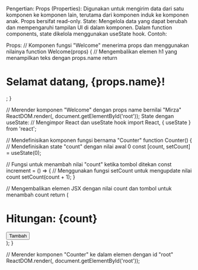 Pengertian:
Props (Properties): Digunakan untuk mengirim data dari satu komponen ke komponen lain, terutama dari komponen induk ke komponen anak. Props bersifat read-only.
State: Mengelola data yang dapat berubah dan mempengaruhi tampilan UI di dalam komponen. Dalam function components, state dikelola menggunakan useState hook.
Contoh:

Props:
// Komponen fungsi "Welcome" menerima props dan menggunakan nilainya
function Welcome(props) {
  // Mengembalikan elemen h1 yang menampilkan teks dengan props.name
  return <h1>Selamat datang, {props.name}!</h1>;
}

// Merender komponen "Welcome" dengan props name bernilai "Mirza"
ReactDOM.render(<Welcome name="Mirza" />, document.getElementById('root'));
State dengan useState:
// Mengimpor React dan useState hook
import React, { useState } from 'react';

// Mendefinisikan komponen fungsi bernama "Counter"
function Counter() {
  // Mendefinisikan state "count" dengan nilai awal 0
  const [count, setCount] = useState(0);

  // Fungsi untuk menambah nilai "count" ketika tombol ditekan
  const increment = () => {
    // Menggunakan fungsi setCount untuk mengupdate nilai count
    setCount(count + 1);
  }

  // Mengembalikan elemen JSX dengan nilai count dan tombol untuk menambah count
  return (
    <div>
      <h1>Hitungan: {count}</h1>
      <button onClick={increment}>Tambah</button>
    </div>
  );
}

// Merender komponen "Counter" ke dalam elemen dengan id "root"
ReactDOM.render(<Counter />, document.getElementById('root'));